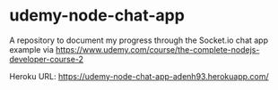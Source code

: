 # udemy-node-chat-app
A repository to document my progress through the Socket.io chat app example via https://www.udemy.com/course/the-complete-nodejs-developer-course-2

Heroku URL: https://udemy-node-chat-app-adenh93.herokuapp.com/

